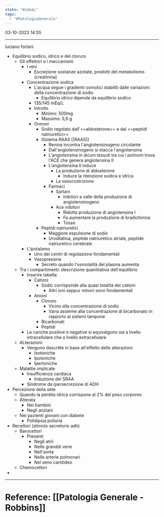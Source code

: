 ```yaml
---
stato: "#ideaL"
tags:
  - "#PatologiaGenerale"
---
```

03-10-2023 14:55

--- 

luciano forlani

- Equilibrio sodico, idrico e del cloruro
	- Gli effettori e i meccanismi
		- I reni 
			- Escrezione sostanze azotate, prodotti del metabolismo (creatinina)
		- Concentrazione sodica
			- L'acqua segue i gradienti osmotici stabiliti dalle variazioni della concentrazione di sodio
				- Equilibrio idrico dipende da equilibrio sodico
			- 135/145 mEq/L
			- Introito 
				- Minimo: 500mg
				- Massimo: 5,6 g
			- Ormoni
				- Sodio regolato dall'==aldosterone== e dai ==peptidi natriuretici==
				- Sistema RAAS [[RAAS]]
					- Renina incontra l'angiotensinogeno circolante
					- Dall'angiotensinogeno si stacca l'angiotensina
					- L'angiotensina in alcuni tessuti tra cui i polmoni trova l'ACE che genera angiotensina II
					- L'angiotensina II induce 
						- La produzione di aldosterone
							- Induce la ritenzione sodica e idrica
						- La vasocostrizione
					- Farmaci
						- Sartani
							- Inibitori a valle della produzione di angiotensinogeno
						- Ace inibitori
							- Ridotta produzione di angiotensina I
							- Fa aumentare la produzione di bradichinina 
							- Tosse
				- Peptidi natriuretici
					- Maggiore espulsione di sodio
					- Urodilatina, peptide natriuretico atriale, peptide natriuretico cerebrale
		- L'ipotalamo
			- Uno dei centri di regolazione fondamentali 
			- Vasopressina
				- Secreto quando l'osmolalità del plasma aumenta
	- Tra i compartimenti: descrizione quantitativa dell'equilibrio
		- Inserire tabella
			- Cationi
				- Sodio corrisponde alla quasi totalità dei cationi
					- Altri ioni seppur minori sono fondamentali
			- Anioni
				- Cloruro
					- Vicino alla concentrazione di sodio
					- Varia assieme alla concentrazione di bicarbonato in rapporto ai sistemi tampone
				- Bicarbonati
				- Peptidi
		- Le cariche positive e negative si equivalgono sia a livello intracellulare che a livello extracellulare
	- ALterazioni
		- Vengono descritte in base all'effetto delle alterazioni
			- Isotoniche
			- Ipotoniche
			- Ipertoniche
	- Malattie implicate
		- Insufficienza cardiaca
			- Induzione del SRAA
		- Sindrome da ipersecrezione di ADH
- Percezione della sete
	- Quando la perdita idrica corrispone al 2% del peso corporeo
	- Alterata
		- Nei bambini
		- Negli anziani
	- Nei pazienti giovani con diabete
		- Polidipsia poliuria
- Recettori (stimolo secretorio adh)
	- Barocettori
		- Presenti
			- Negli atrii
			- Nelle granddi vene
			- Nell'aorta
			- Nelle arterie polmonari
			- Nel seno carotideo
	- Chemocettori
-









--- 
# Reference: [[Patologia Generale - Robbins]]